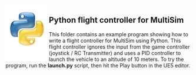 <img src="logo2.png" height=150 align="left">

## Python flight controller for MultiSim

This folder contains an example program showing how to write a flight
controller for MultiSim using Python.  This flight controller ignores the input
from the game controller (joystick / RC Transmitter) and uses a PID
controller to launch the vehicle to an altitude of 10 meters.  To try the
program, run the <b>launch.py</b> script, then hit the Play button in the UE5
editor.
